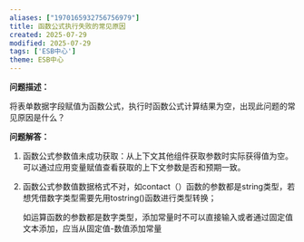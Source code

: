 ```yaml
---
aliases: ["1970165932756756979"]
title: 函数公式执行失败的常见原因
created: 2025-07-29
modified: 2025-07-29
tags: ['ESB中心']
theme: ESB中心
---
```


**问题描述：**

将表单数据字段赋值为函数公式，执行时函数公式计算结果为空，出现此问题的常见原因是什么？

**问题解答：**

1. 函数公式参数值未成功获取：从上下文其他组件获取参数时实际获得值为空。可以通过应用变量赋值查看获取的上下文参数是否和预期一致。
2. 函数公式参数值数据格式不对，如contact（）函数的参数都是string类型，若想凭借数字类型需要先用tostring()函数进行类型转换；

   如运算函数的参数都是数字类型，添加常量时不可以直接输入或者通过固定值文本添加，应当从固定值-数值添加常量